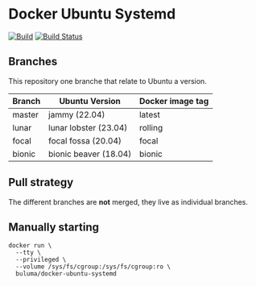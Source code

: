 Docker Ubuntu Systemd
=====================

[![Build](https://github.com/buluma/docker-ubuntu-systemd/actions/workflows/build.yml/badge.svg?branch=main)](https://github.com/buluma/docker-ubuntu-systemd/actions/workflows/build.yml) [![Build Status](https://travis-ci.com/buluma/docker-ubuntu-systemd.svg?branch=main)](https://travis-ci.com/buluma/docker-ubuntu-systemd)

Branches
--------

This repository one branche that relate to Ubuntu a version.

|Branch |Ubuntu Version        |Docker image tag|
|-------|----------------------|----------------|
|master |jammy (22.04)         |latest          |
|lunar  |lunar lobster (23.04) |rolling         |
|focal  |focal fossa (20.04)   |focal           |
|bionic |bionic beaver (18.04) |bionic          |

Pull strategy
-------------

The different branches are **not** merged, they live as individual branches.

Manually starting
-----------------

```
docker run \
  --tty \
  --privileged \
  --volume /sys/fs/cgroup:/sys/fs/cgroup:ro \
  buluma/docker-ubuntu-systemd
```
